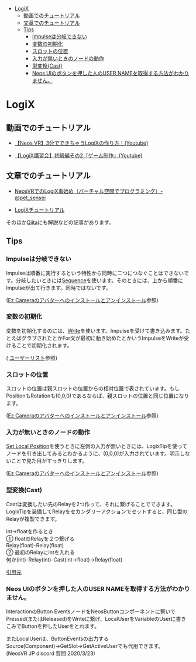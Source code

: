 - [LogiX](#logix)
  - [動画でのチュートリアル](#動画でのチュートリアル)
  - [文章でのチュートリアル](#文章でのチュートリアル)
  - [Tips](#tips)
    - [Impulseは分岐できない](#impulseは分岐できない)
    - [変数の初期化](#変数の初期化)
    - [スロットの位置](#スロットの位置)
    - [入力が無いときのノードの動作](#入力が無いときのノードの動作)
    - [型変換(Cast)](#型変換cast)
    - [Neos UIのボタンを押した人のUSER NAMEを取得する方法がわかりません。](#neos-uiのボタンを押した人のuser-nameを取得する方法がわかりません)
  
  
# LogiX  
## 動画でのチュートリアル
- [【Neos VR】3分でできちゃうLogiXの作り方！(Youtube)](https://www.youtube.com/watch?v=Bhg2zbBQUoY)

- [【LogiX講習会】初級編その2『ゲーム制作』(Youtube)](https://www.youtube.com/watch?v=-dHo8T2J1WQ)
  
## 文章でのチュートリアル
  
- [NeosVRでのLogiX事始め（バーチャル空間でプログラミング）- @pet_sensei](https://qiita.com/pet_sensei/items/ea9bf12e07e04e803496)  
  
- [LogiXチュートリアル](../tutorial/logixtutorial.md)  
  
そのほか[Qiita](https://qiita.com/tags/neosvr)にも解説などの記事があります。  
  
  
## Tips

### Impulseは分岐できない

Impulseは順番に実行するという特性から同時に二つにつなぐことはできないです。分岐したいときには[Sequence](https://neosvrjp.memo.wiki/d/Sequence)を使います。そのときには、上から順番にImpulseが出て行きます。同時ではないです。

([Ez Cameraのアバターへのインストールとアンインストール](../examples/EzCameraInstallUninstall.md)参照)

### 変数の初期化

変数を初期化するのには、[Write](https://neosvrjp.memo.wiki/d/Write)を使います。Impulseを受けて書き込みます。たとえばグラブされたとかFor文が最初に動き始めたとかいうImpulseをWriteが受けることで初期化されます。

( [ユーザーリスト](../examples/UserList.md)参照)

### スロットの位置

スロットの位置は親スロットの位置からの相対位置で表されています。もしPositionもRotationも(0,0,0)であるならば、親スロットの位置と同じ位置になります。

([Ez Cameraのアバターへのインストールとアンインストール](../examples/EzCameraInstallUninstall.md)参照)

### 入力が無いときのノードの動作

[Set Local Position](https://neosvrjp.memo.wiki/d/Set%20Local%20Position)を使うときに左側の入力が無いときには、LogixTipを使ってノードを引き出してみるとわかるように、(0,0,0)が入力されています。明示しないことで見た目がすっきりします。

([Ez Cameraのアバターへのインストールとアンインストール](../examples/EzCameraInstallUninstall.md)参照)

### 型変換(Cast)
Castは変換したい先のRelayを2つ作って、それに繋げることでできます。LogixTipを装備してRelayをセカンダリーアクションでセットすると、同じ型のRelayが複製できます。

int→floatを作るとき<br>
① floatのRelayを２つ繋げる<br>
Relay(float)-Relay(float)<br>
② 最初のRelayにintを入れる<br>
何か(int)-Relay(int)-Cast(int→float)→Relay(float)<br>

[引用元](https://discordapp.com/channels/673668075718967296/673745117923770387/693984427100995604)

### Neos UIのボタンを押した人のUSER NAMEを取得する方法がわかりません。
InteractionのButton EventsノードをNeosButtonコンポーネントに繋いでPressed(またはReleased)をWriteに繋げ、LocalUserをVariableのUserに書きこみでButtonを押したUserをとれます。  
  
またLocalUserは、ButtonEventsの出力するSource(Component)→GetSlot→GetActiveUserでも代用できます。  
(NeosVR JP discord 質問 2020/3/23)  
